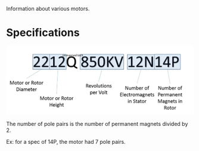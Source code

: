 Information about various motors.

# Specifications

![Motor Spec](motor-spec-decoder.jpg)

The number of pole pairs is the number of permanent magnets divided by 2.  

Ex: for a spec of 14P, the motor had 7 pole pairs.